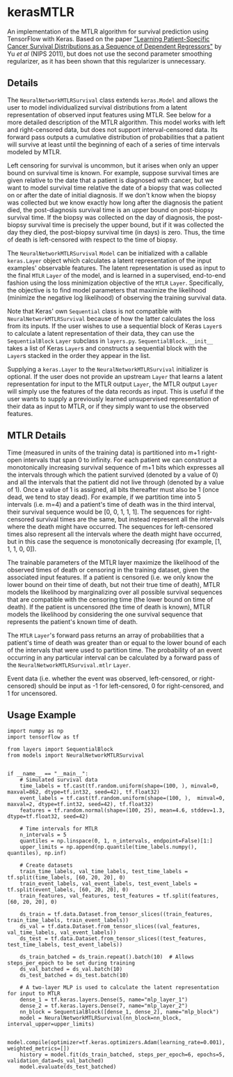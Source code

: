 # kerasMTLR
An implementation of the MTLR algorithm for survival prediction using TensorFlow with Keras. Based on the paper ["Learning Patient-Specific Cancer Survival Distributions as a Sequence of Dependent Regressors"](http://www.cs.cornell.edu/~cnyu/papers/nips11_survival.pdf) by Yu *et al* (NIPS 2011), but does not use the second parameter smoothing regularizer, as it has been shown that this regularizer is unnecessary.

## Details
The `NeuralNetworkMTLRSurvival` class extends `keras.Model` and allows the user to model individualized survival distributions from a latent representation of observed input features using MTLR. See below for a more detailed description of the MTLR algorithm. This model works with left and right-censored data, but does not support interval-censored data. Its forward pass outputs a cumulative distribution of probabilities that a patient will survive at least until the beginning of each of a series of time intervals modeled by MTLR.

Left censoring for survival is uncommon, but it arises when only an upper bound on survival time is known. For example, suppose survival times are given relative to the date that a patient is diagnosed with cancer, but we want to model survival time relative the date of a biopsy that was collected on or after the date of initial diagnosis. If we don't know when the biopsy was collected but we know exactly how long after the diagnosis the patient died, the post-diagnosis survival time is an upper bound on post-biopsy survival time. If the biopsy was collected on the day of diagnosis, the post-biopsy survival time is precisely the upper bound, but if it was collected the day they died, the post-biopsy survival time (in days) is zero. Thus, the time of death is left-censored with respect to the time of biopsy.

The `NeuralNetworkMTLRSurvival` `Model` can be initialized with a callable `keras.Layer` object which calculates a latent representation of the input examples' observable features. The latent representation is used as input to the final `MTLR` `Layer` of the model, and is learned in a supervised, end-to-end fashion using the loss minimization objective of the `MTLR` `Layer`. Specifically, the objective is to find model parameters that maximize the likelihood (minimize the negative log likelihood) of observing the training survival data.

Note that Keras' own `Sequential` class is not compatible with `NeuralNetworkMTLRSurvival` because of how the latter calculates the loss from its inputs. If the user wishes to use a sequential block of Keras `Layer`s to calculate a latent representation of their data, they can use the `SequentialBlock` `Layer` subclass in `layers.py`. `SequentialBlock.__init__` takes a list of Keras `Layer`s and constructs a sequential block with the `Layer`s stacked in the order they appear in the list.

Supplying a `keras.Layer` to the `NeuralNetworkMTLRSurvival` initializer is optional. If the user does not provide an upstream `Layer` that learns a latent representation for input to the MTLR output `Layer`, the MTLR output `Layer` will simply use the features of the data records as input. This is useful if the user wants to supply a previously learned unsupervised representation of their data as input to MTLR, or if they simply want to use the observed features.

## MTLR Details
Time (measured in units of the training data) is partitioned into m+1 right-open intervals that span 0 to infinity. For each patient we can construct a monotonically increasing survival sequence of m+1 bits which expresses all the intervals through which the patient survived (denoted by a value of 0) and all the intervals that the patient did not live through (denoted by a value of 1). Once a value of 1 is assigned, all bits thereafter must also be 1 (once dead, we tend to stay dead). For example, if we partition time into 5 intervals (i.e. m=4) and a patient's time of death was in the third interval, their survival sequence would be [0, 0, 1, 1, 1]. The sequences for right-censored survival times are the same, but instead represent all the intervals where the death might have occurred. The sequences for left-censored times also represent all the intervals where the death might have occurred, but in this case the sequence is monotonically decreasing (for example, [1, 1, 1, 0, 0]).

The trainable parameters of the MTLR layer maximize the likelihood of the observed times of death or censoring in the training dataset, given the associated input features. If a patient is censored (i.e. we only know the lower bound on their time of death, but not their true time of death), MTLR models the likelihood by marginalizing over all possible survival sequences that are compatible with the censoring time (the lower bound on time of death). If the patient is uncensored (the time of death is known), MTLR models the likelihood by considering the one survival sequence that represents the patient's known time of death.

The `MTLR` `Layer`'s forward pass returns an array of probabilities that a patient's time of death was greater than or equal to the lower bound of each of the intervals that were used to partition time. The probability of an event occurring in any particular interval can be calculated by a forward pass of the `NeuralNetworkMTLRSurvival.mtlr` `Layer`.

Event data (i.e. whether the event was observed, left-censored, or right-censored) should be input as -1 for left-censored, 0 for right-censored, and 1 for uncensored.

## Usage Example
```
import numpy as np
import tensorflow as tf

from layers import SequentialBlock
from models import NeuralNetworkMTLRSurvival


if __name__ == "__main__":
    # Simulated survival data
    time_labels = tf.cast(tf.random.uniform(shape=(100, ), minval=0, maxval=862, dtype=tf.int32, seed=42), tf.float32)
    event_labels = tf.cast(tf.random.uniform(shape=(100, ),  minval=0, maxval=2, dtype=tf.int32, seed=42), tf.float32)
    features = tf.random.normal(shape=(100, 25), mean=4.6, stddev=1.3, dtype=tf.float32, seed=42)

    # Time intervals for MTLR
    n_intervals = 5
    quantiles = np.linspace(0, 1, n_intervals, endpoint=False)[1:]
    upper_limits = np.append(np.quantile(time_labels.numpy(), quantiles), np.inf)

    # Create datasets
    train_time_labels, val_time_labels, test_time_labels = tf.split(time_labels, [60, 20, 20], 0)
    train_event_labels, val_event_labels, test_event_labels = tf.split(event_labels, [60, 20, 20], 0)
    train_features, val_features, test_features = tf.split(features, [60, 20, 20], 0)

    ds_train = tf.data.Dataset.from_tensor_slices((train_features, train_time_labels, train_event_labels))
    ds_val = tf.data.Dataset.from_tensor_slices((val_features, val_time_labels, val_event_labels))
    ds_test = tf.data.Dataset.from_tensor_slices((test_features, test_time_labels, test_event_labels))

    ds_train_batched = ds_train.repeat().batch(10)  # Allows steps_per_epoch to be set during training
    ds_val_batched = ds_val.batch(10)
    ds_test_batched = ds_test.batch(10)

    # A two-layer MLP is used to calculate the latent representation for input to MTLR
    dense_1 = tf.keras.layers.Dense(5, name="mlp_layer_1")
    dense_2 = tf.keras.layers.Dense(7, name="mlp_layer_2")
    nn_block = SequentialBlock([dense_1, dense_2], name="mlp_block")
    model = NeuralNetworkMTLRSurvival(nn_block=nn_block, interval_upper=upper_limits)

    model.compile(optimizer=tf.keras.optimizers.Adam(learning_rate=0.001), weighted_metrics=[])
    history = model.fit(ds_train_batched, steps_per_epoch=6, epochs=5, validation_data=ds_val_batched)
    model.evaluate(ds_test_batched)
```

